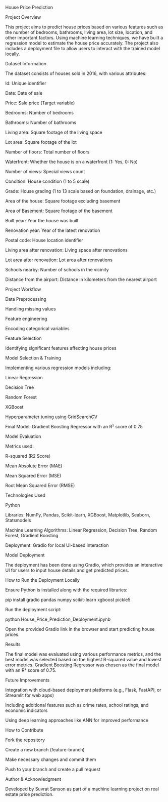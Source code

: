 House Price Prediction

Project Overview

This project aims to predict house prices based on various features such as the number of bedrooms, bathrooms, living area, lot size, location, and other important factors. Using machine learning techniques, we have built a regression model to estimate the house price accurately. The project also includes a deployment file to allow users to interact with the trained model locally.

Dataset Information

The dataset consists of houses sold in 2016, with various attributes:

Id: Unique identifier

Date: Date of sale

Price: Sale price (Target variable)

Bedrooms: Number of bedrooms

Bathrooms: Number of bathrooms

Living area: Square footage of the living space

Lot area: Square footage of the lot

Number of floors: Total number of floors

Waterfront: Whether the house is on a waterfront (1: Yes, 0: No)

Number of views: Special views count

Condition: House condition (1 to 5 scale)

Grade: House grading (1 to 13 scale based on foundation, drainage, etc.)

Area of the house: Square footage excluding basement

Area of Basement: Square footage of the basement

Built year: Year the house was built

Renovation year: Year of the latest renovation

Postal code: House location identifier

Living area after renovation: Living space after renovations

Lot area after renovation: Lot area after renovations

Schools nearby: Number of schools in the vicinity

Distance from the airport: Distance in kilometers from the nearest airport

Project Workflow

Data Preprocessing

Handling missing values

Feature engineering

Encoding categorical variables

Feature Selection

Identifying significant features affecting house prices

Model Selection & Training

Implementing various regression models including:

Linear Regression

Decision Tree

Random Forest

XGBoost

Hyperparameter tuning using GridSearchCV

Final Model: Gradient Boosting Regressor with an R² score of 0.75

Model Evaluation

Metrics used:

R-squared (R2 Score)

Mean Absolute Error (MAE)

Mean Squared Error (MSE)

Root Mean Squared Error (RMSE)

Technologies Used

Python

Libraries: NumPy, Pandas, Scikit-learn, XGBoost, Matplotlib, Seaborn, Statsmodels

Machine Learning Algorithms: Linear Regression, Decision Tree, Random Forest, Gradient Boosting

Deployment: Gradio for local UI-based interaction

Model Deployment

The deployment has been done using Gradio, which provides an interactive UI for users to input house details and get predicted prices.

How to Run the Deployment Locally

Ensure Python is installed along with the required libraries:

pip install gradio pandas numpy scikit-learn xgboost pickle5

Run the deployment script:

python House_Price_Prediction_Deployment.ipynb

Open the provided Gradio link in the browser and start predicting house prices.

Results

The final model was evaluated using various performance metrics, and the best model was selected based on the highest R-squared value and lowest error metrics. Gradient Boosting Regressor was chosen as the final model with an R² score of 0.75.

Future Improvements

Integration with cloud-based deployment platforms (e.g., Flask, FastAPI, or Streamlit for web apps)

Including additional features such as crime rates, school ratings, and economic indicators

Using deep learning approaches like ANN for improved performance

How to Contribute

Fork the repository

Create a new branch (feature-branch)

Make necessary changes and commit them

Push to your branch and create a pull request

Author & Acknowledgment

Developed by Suvrat Sanson as part of a machine learning project on real estate price prediction.
